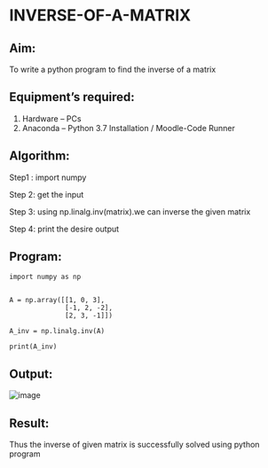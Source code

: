 # INVERSE-OF-A-MATRIX
## Aim:
To write a python program to find the inverse of a matrix
## Equipment’s required:
1. 	Hardware – PCs
2. 	Anaconda – Python 3.7 Installation / Moodle-Code Runner
## Algorithm:
Step1 : import numpy




Step 2: get the input



Step 3: using np.linalg.inv(matrix).we can inverse the given matrix


Step 4: print the desire output


## Program:
```
import numpy as np


A = np.array([[1, 0, 3],
              [-1, 2, -2],
              [2, 3, -1]])

A_inv = np.linalg.inv(A)

print(A_inv)

```
## Output:
![image](https://github.com/user-attachments/assets/cf63f19f-1591-4406-be25-8e6af598932b)

## Result:
Thus the inverse of given matrix is successfully solved using python program

